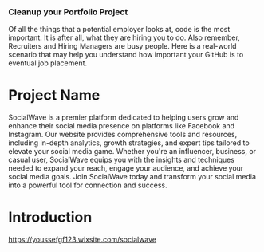 ### Cleanup your Portfolio Project

Of all the things that a potential employer looks at, code is the most important. It is after all, what they are hiring you to do. Also remember, Recruiters and Hiring Managers are busy people. Here is a real-world scenario that may help you understand how important your GitHub is to eventual job placement.

# Project Name

SocialWave is a premier platform dedicated to helping users grow and enhance their social media presence on platforms like Facebook and Instagram. Our website provides comprehensive tools and resources, including in-depth analytics, growth strategies, and expert tips tailored to elevate your social media game. Whether you're an influencer, business, or casual user, SocialWave equips you with the insights and techniques needed to expand your reach, engage your audience, and achieve your social media goals. Join SocialWave today and transform your social media into a powerful tool for connection and success.

# Introduction

https://youssefgf123.wixsite.com/socialwave
